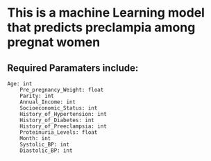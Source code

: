 # This is a machine Learning model that predicts preclampia among pregnat women
## Required Paramaters include:
```
Age: int
	Pre_pregnancy_Weight: float
	Parity: int
	Annual_Income: int
	Socioeconomic_Status: int
	History_of_Hypertension: int
	History_of_Diabetes: int
	History_of_Preeclampsia: int
	Proteinuria_Levels: float
	Month: int
	Systolic_BP: int
	Diastolic_BP: int
```
